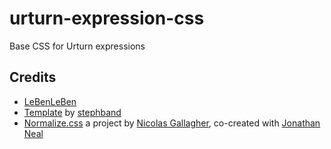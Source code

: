 urturn-expression-css
=====================

Base CSS for Urturn expressions

Credits
-------

- [LeBenLeBen](http://github.com/LeBenLeBen)
- [Template](http://github.com/stephband/template) by [stephband](http://github.com/stephband)
- [Normalize.css](http://necolas.github.com/normalize.css/) a project by [Nicolas Gallagher](http://nicolasgallagher.com/), co-created with [Jonathan Neal](http://music.thewikies.com/jonneal/)
